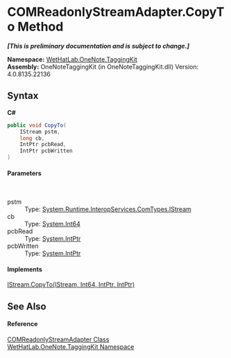 # COMReadonlyStreamAdapter.CopyTo Method 
 _**\[This is preliminary documentation and is subject to change.\]**_

**Namespace:**&nbsp;<a href="4e00c8ac-fc03-0e6d-d2fd-b2c7565a9aa0.md">WetHatLab.OneNote.TaggingKit</a><br />**Assembly:**&nbsp;OneNoteTaggingKit (in OneNoteTaggingKit.dll) Version: 4.0.8135.22136

## Syntax

**C#**<br />
``` C#
public void CopyTo(
	IStream pstm,
	long cb,
	IntPtr pcbRead,
	IntPtr pcbWritten
)
```


#### Parameters
&nbsp;<dl><dt>pstm</dt><dd>Type: <a href="http://msdn2.microsoft.com/en-us/library/57bd893w" target="_blank">System.Runtime.InteropServices.ComTypes.IStream</a><br /></dd><dt>cb</dt><dd>Type: <a href="http://msdn2.microsoft.com/en-us/library/6yy583ek" target="_blank">System.Int64</a><br /></dd><dt>pcbRead</dt><dd>Type: <a href="http://msdn2.microsoft.com/en-us/library/5he14kz8" target="_blank">System.IntPtr</a><br /></dd><dt>pcbWritten</dt><dd>Type: <a href="http://msdn2.microsoft.com/en-us/library/5he14kz8" target="_blank">System.IntPtr</a><br /></dd></dl>

#### Implements
<a href="http://msdn2.microsoft.com/en-us/library/81ts6d01" target="_blank">IStream.CopyTo(IStream, Int64, IntPtr, IntPtr)</a><br />

## See Also


#### Reference
<a href="82b4dea5-ee9c-563c-3ec1-64d6582ed262.md">COMReadonlyStreamAdapter Class</a><br /><a href="4e00c8ac-fc03-0e6d-d2fd-b2c7565a9aa0.md">WetHatLab.OneNote.TaggingKit Namespace</a><br />